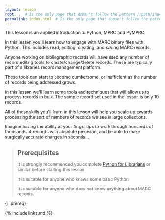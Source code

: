 ```yaml
---
layout: lesson
root: .  # Is the only page that doesn't follow the pattern /:path/index.html
permalink: index.html  # Is the only page that doesn't follow the pattern /:path/index.html
---
```


This lesson is an applied introduction to Python, MARC and PyMARC.

In this lesson you'll learn how to engage with MARC binary files with Python. This includes read, editing, creating, and saving MARC records.  

Anyone working on bibliographic records will have used any number of record editing tools to create/change/delete records. These are typically part of a libraries record management platform. 

These tools can start to become cumbersome, or inefficient as the number of records being addressed grows. 

In this lesson we'll learn some tools and techniques that will allow us to process records in bulk. The sample record set used in the lesson is only 10 records. 

All of these skills you'll learn in this lesson will help you scale up towards processing the sort of numbers of records we see in large collections. 

Imagine having the ability at your finger tips to work through hundreds of thousands of records with absolute precision, and be able to make surgically accurate changes in seconds...   

> ## Prerequisites
>
> It is strongly recommended you complete [Python for Librarians](https://librarycarpentry.org/library-python/) or similar before starting this lesson
>
> It is suitable for anyone who knows some basic Python
>
> It is suitable for anyone who does not know anything about MARC records. 



{: .prereq}

{% include links.md %}
